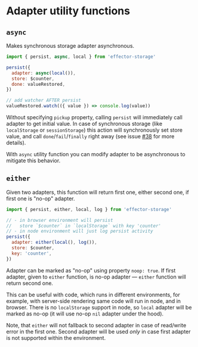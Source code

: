 # Adapter utility functions

## `async`

Makes synchronous storage adapter asynchronous.

```javascript
import { persist, async, local } from 'effector-storage'

persist({
  adapter: async(local()),
  store: $counter,
  done: valueRestored,
})

// add watcher AFTER persist
valueRestored.watch(({ value }) => console.log(value))
```

Without specifying `pickup` property, calling `persist` will immediately call adapter to get initial value. In case of synchronous storage (like `localStorage` or `sessionStorage`) this action will synchronously set store value, and call `done`/`fail`/`finally` right away (see issue [#38](https://github.com/yumauri/effector-storage/issues/38) for more details).

With `async` utility function you can modify adapter to be asynchronous to mitigate this behavior.

## `either`

Given two adapters, this function will return first one, either second one, if first one is "no-op" adapter.

```javascript
import { persist, either, local, log } from 'effector-storage'

// - in browser environment will persist
//   store `$counter` in `localStorage` with key 'counter'
// - in node environment will just log persist activity
persist({
  adapter: either(local(), log()),
  store: $counter,
  key: 'counter',
})
```

Adapter can be marked as "no-op" using property `noop: true`. If first adapter, given to `either` function, is no-op adapter — `either` function will return second one.

This can be useful with code, which runs in different environments, for example, with server-side rendering same code will run in node, and in browser. There is no `localStorage` support in node, so `local` adapter will be marked as no-op (it will use no-op `nil` adapter under the hood).

Note, that `either` will not fallback to second adapter in case of read/write error in the first one. Second adapter will be used _only_ in case first adapter is not supported within the environment.
